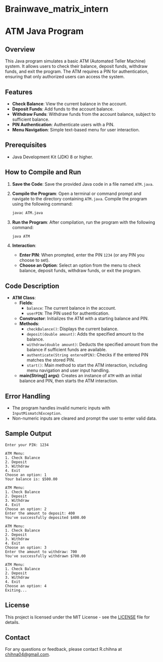 # Brainwave_matrix_intern

# ATM Java Program

## Overview

This Java program simulates a basic ATM (Automated Teller Machine) system. It allows users to check their balance, deposit funds, withdraw funds, and exit the program. The ATM requires a PIN for authentication, ensuring that only authorized users can access the system.

## Features

- **Check Balance**: View the current balance in the account.
- **Deposit Funds**: Add funds to the account balance.
- **Withdraw Funds**: Withdraw funds from the account balance, subject to sufficient balance.
- **PIN Authentication**: Authenticate users with a PIN.
- **Menu Navigation**: Simple text-based menu for user interaction.

## Prerequisites

- Java Development Kit (JDK) 8 or higher.

## How to Compile and Run

1. **Save the Code**: Save the provided Java code in a file named `ATM.java`.

2. **Compile the Program**:
   Open a terminal or command prompt and navigate to the directory containing `ATM.java`. Compile the program using the following command:
   ```bash
   javac ATM.java
   ```

3. **Run the Program**:
   After compilation, run the program with the following command:
   ```bash
   java ATM
   ```

4. **Interaction**:
   - **Enter PIN**: When prompted, enter the PIN `1234` (or any PIN you choose to set).
   - **Choose an Option**: Select an option from the menu to check balance, deposit funds, withdraw funds, or exit the program.

## Code Description

- **ATM Class**:
  - **Fields**:
    - `balance`: The current balance in the account.
    - `userPIN`: The PIN used for authentication.
  - **Constructor**: Initializes the ATM with a starting balance and PIN.
  - **Methods**:
    - `checkBalance()`: Displays the current balance.
    - `deposit(double amount)`: Adds the specified amount to the balance.
    - `withdraw(double amount)`: Deducts the specified amount from the balance if sufficient funds are available.
    - `authenticate(String enteredPIN)`: Checks if the entered PIN matches the stored PIN.
    - `start()`: Main method to start the ATM interaction, including menu navigation and user input handling.
  - **main(String[] args)**: Creates an instance of `ATM` with an initial balance and PIN, then starts the ATM interaction.

## Error Handling

- The program handles invalid numeric inputs with `InputMismatchException`.
- Non-numeric inputs are cleared and prompt the user to enter valid data.

## Sample Output

```plaintext
Enter your PIN: 1234

ATM Menu:
1. Check Balance
2. Deposit
3. Withdraw
4. Exit
Choose an option: 1
Your balance is: $500.00

ATM Menu:
1. Check Balance
2. Deposit
3. Withdraw
4. Exit
Choose an option: 2
Enter the amount to deposit: 400
You've successfully deposited $400.00

ATM Menu:
1. Check Balance
2. Deposit
3. Withdraw
4. Exit
Choose an option: 3
Enter the amount to withdraw: 700
You've successfully withdrawn $700.00

ATM Menu:
1. Check Balance
2. Deposit
3. Withdraw
4. Exit
Choose an option: 4
Exiting...
```

## License

This project is licensed under the MIT License - see the [LICENSE](LICENSE) file for details.

## Contact

For any questions or feedback, please contact R.chihna at chihna04@gmail.com.





